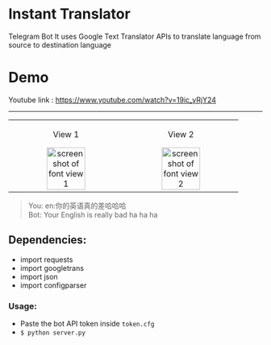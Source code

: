 # Instant Translator

Telegram Bot It uses Google Text Translator APIs to translate language from source to destination language

# Demo
Youtube link : https://www.youtube.com/watch?v=19ic_yRjY24
<hr>
<table align="center">
    <tr>
        <td align="center">
         <p>View 1</p>
        <img src="assets/telebot1.png" alt="screenshot of font view 1" width="60%" height="20%"/>   
        </td>
        <td align="center">
        <p>View 2</p>
         <img src="assets/telebot2.png" alt="screenshot of font view 2" width="60%" height="20%"/>
        </td>
    </tr>
</table>

> You: en:你的英语真的差哈哈哈\
> Bot: Your English is really bad ha ha ha 


## Dependencies:
  * import requests
  * import googletrans
  * import json
  * import configparser
  
### Usage:
 * Paste the bot API token inside `token.cfg`
 * ```$ python server.py```


